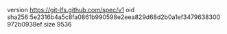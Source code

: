 version https://git-lfs.github.com/spec/v1
oid sha256:5e2316b4a5c8fa0861b990598e2eea829d68d2b0a1ef3479638300972b0938ef
size 9536

